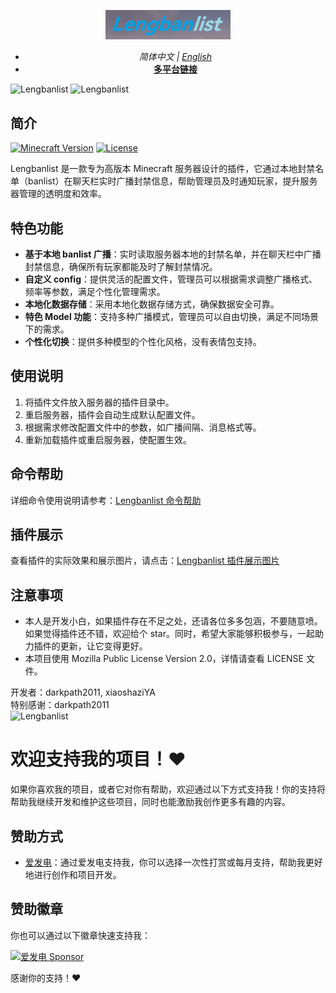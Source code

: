 <div align="center">
<p>
    <img width="200" src="/Photos/Lengbanlist-icon.png">
</p>

- *简体中文 | [English](README_en.md)*
- **[多平台链接](readme-website.md)**
</div>

![Lengbanlist](https://github.com/LengMC/Lengbanlist/blob/main/Photos/Lengbanlist.png)
![Lengbanlist](https://bstats.org/signatures/bukkit/Lengbanlist.svg)

## 简介
[![Minecraft Version](https://img.shields.io/badge/Minecraft-1.21.x-brightgreen)](https://www.minecraft.net)
[![License](https://img.shields.io/badge/License-MPL2.0-blue)](LICENSE)

Lengbanlist 是一款专为高版本 Minecraft 服务器设计的插件，它通过本地封禁名单（banlist）在聊天栏实时广播封禁信息，帮助管理员及时通知玩家，提升服务器管理的透明度和效率。

## 特色功能
- **基于本地 banlist 广播**：实时读取服务器本地的封禁名单，并在聊天栏中广播封禁信息，确保所有玩家都能及时了解封禁情况。
- **自定义 config**：提供灵活的配置文件，管理员可以根据需求调整广播格式、频率等参数，满足个性化管理需求。
- **本地化数据存储**：采用本地化数据存储方式，确保数据安全可靠。
- **特色 Model 功能**：支持多种广播模式，管理员可以自由切换，满足不同场景下的需求。
- **个性化切换**：提供多种模型的个性化风格，没有表情包支持。

## 使用说明
1. 将插件文件放入服务器的插件目录中。
2. 重启服务器，插件会自动生成默认配置文件。
3. 根据需求修改配置文件中的参数，如广播间隔、消息格式等。
4. 重新加载插件或重启服务器，使配置生效。

## 命令帮助
详细命令使用说明请参考：[Lengbanlist 命令帮助](LengbanlistCommandHelp.md)

## 插件展示
查看插件的实际效果和展示图片，请点击：[Lengbanlist 插件展示图片](Lengbanlist_Images.md)

## 注意事项
- 本人是开发小白，如果插件存在不足之处，还请各位多多包涵，不要随意喷。如果觉得插件还不错，欢迎给个 star。同时，希望大家能够积极参与，一起助力插件的更新，让它变得更好。
- 本项目使用 Mozilla Public License Version 2.0，详情请查看 LICENSE 文件。

开发者：darkpath2011, xiaoshaziYA  
特别感谢：darkpath2011  
![Lengbanlist](https://github.com/LengMC/Lengbanlist/blob/main/Photos/114514.gif)

# 欢迎支持我的项目！❤️

如果你喜欢我的项目，或者它对你有帮助，欢迎通过以下方式支持我！你的支持将帮助我继续开发和维护这些项目，同时也能激励我创作更多有趣的内容。

## 赞助方式
- [爱发电](https://afdian.com/a/lengbanlist)：通过爱发电支持我，你可以选择一次性打赏或每月支持，帮助我更好地进行创作和项目开发。

## 赞助徽章
你也可以通过以下徽章快速支持我：

[![爱发电 Sponsor](https://img.shields.io/badge/%E7%88%B1%E5%8F%91%E7%94%B5-%E6%94%AF%E6%8C%81%E6%88%91-orange)](https://afdian.com/a/lengbanlist)

感谢你的支持！❤️
